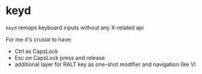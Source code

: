 # keyd

`keyd` remaps keyboard inputs without any X-related api

For me it's crusial to have:
- Ctrl as CapsLock
- Esc on CapsLock press and release
- additional layer for RALT key as one-shot modifier and navigation like VI
